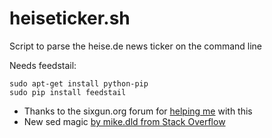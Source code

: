 # heiseticker.sh

Script to parse the heise.de news ticker on the command line

Needs feedstail:

    sudo apt-get install python-pip
    sudo pip install feedstail


* Thanks to the sixgun.org forum for [helping me](http://sixgun.org/forum/viewtopic.php?pid=67771) with this
* New sed magic [by mike.dld from Stack Overflow](http://stackoverflow.com/questions/21960789/complex-changes-to-a-url-with-sed/21960947#21960947)

